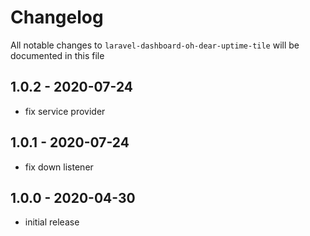 # Changelog

All notable changes to `laravel-dashboard-oh-dear-uptime-tile` will be documented in this file

## 1.0.2 - 2020-07-24

- fix service provider

## 1.0.1 - 2020-07-24

- fix down listener

## 1.0.0 - 2020-04-30

- initial release
